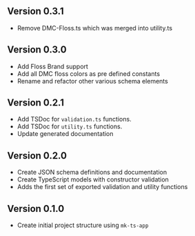 ## Version 0.3.1
- Remove DMC-Floss.ts which was merged into utility.ts

## Version 0.3.0
- Add Floss Brand support
- Add all DMC floss colors as pre defined constants
- Rename and refactor other various schema elements

## Version 0.2.1 
- Add TSDoc for `validation.ts` functions.
- Add TSDoc for `utility.ts` functions.
- Update generated documentation

## Version 0.2.0
- Create JSON schema definitions and documentation
- Create TypeScript models with constructor validation
- Adds the first set of exported validation and utility functions

## Version 0.1.0
- Create initial project structure using `mk-ts-app`